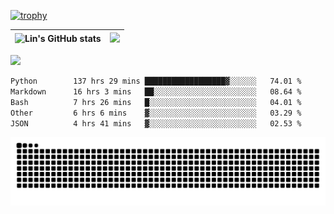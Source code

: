 [![trophy](https://github-profile-trophy.vercel.app/?username=ocss884&column=7)](https://github.com/ocss884)

| ![Lin's GitHub stats](https://github-readme-stats.vercel.app/api?username=ocss884&show_icons=true&hide_border=True&count_private=true) | ![](https://github-readme-streak-stats.herokuapp.com?user=ocss884&hide_border=true&date_format=M%20j%5B%2C%20Y%5D&ring=7EDDCF&fire=7EDDCF") |
| ------------------------------------------------------------ | ------------------------------------------------------------ |

![](https://komarev.com/ghpvc/?username=ocss884&color=brightgreen)

<!--START_SECTION:waka-->

```txt
Python        137 hrs 29 mins ██████████████████▓░░░░░░   74.01 %
Markdown      16 hrs 3 mins   ██░░░░░░░░░░░░░░░░░░░░░░░   08.64 %
Bash          7 hrs 26 mins   █░░░░░░░░░░░░░░░░░░░░░░░░   04.01 %
Other         6 hrs 6 mins    ▓░░░░░░░░░░░░░░░░░░░░░░░░   03.29 %
JSON          4 hrs 41 mins   ▓░░░░░░░░░░░░░░░░░░░░░░░░   02.53 %
```

<!--END_SECTION:waka-->

<p align="center">
   <img src="https://github.com/ocss884/ocss884/blob/output/github-snake.svg" alt="snake">
</p>
